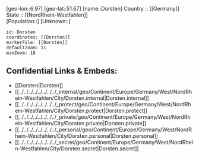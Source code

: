 ﻿---
location: [51.67,6.97] 
mapzoom: [7,12] 
mapmarker: city 
type: City
tags:
- geo/City


SpocWebEntityId: 29854
isDeleted: false
confidential: public

---
[geo-lon::6.97] 
[geo-lat::51.67] 
[name::Dorsten] 
Country :: [[Germany]]  
State :: [[NordRhein-Westfahlen]]  
[Population::] 
[Unknown::] 


```leaflet
id: Dorsten
coordinates: [[Dorsten]] 
markerFile: [[Dorsten]] 
defaultZoom: 11 
maxZoom: 18
```


## Confidential Links & Embeds: 
- [[Dorsten|Dorsten]]  
- [[../../../../../../../../_internal/geo/Continent/Europe/Germany/West/NordRhein-Westfahlen/City/Dorsten.internal|Dorsten.internal]] 
- [[../../../../../../../../_protect/geo/Continent/Europe/Germany/West/NordRhein-Westfahlen/City/Dorsten.protect|Dorsten.protect]] 
- [[../../../../../../../../_private/geo/Continent/Europe/Germany/West/NordRhein-Westfahlen/City/Dorsten.private|Dorsten.private]] 
- [[../../../../../../../../_personal/geo/Continent/Europe/Germany/West/NordRhein-Westfahlen/City/Dorsten.personal|Dorsten.personal]] 
- [[../../../../../../../../_secret/geo/Continent/Europe/Germany/West/NordRhein-Westfahlen/City/Dorsten.secret|Dorsten.secret]] 
